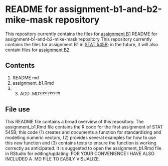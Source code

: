 # README for assignment-b1-and-b2-mike-mask repository
This repository currently contains the files for [assignment B1](https://stat545.stat.ubc.ca/assignments/assignment-b1/) README for assignment-b1-and-b2-mike-mask repository
This repository currently contains the files for assignment B1 in [STAT 545B](https://stat545.stat.ubc.ca/course/); in the future, it will also contain files for [assignment B2](https://stat545.stat.ubc.ca/assignments/assignment-b2/).

## Contents
1. README.md
2. assignment_b1.Rmd
3. 3. ADD .MD?!!?!?!??!?!

## File use
This README file contains a broad overview of this repository. The assignment_b1.Rmd file contains the R code for the first assignment of STAT 545B; this code (1) creates and documents a function for standardizing and modelling numeric vectors, (2) provides several examples for how to use this new function and (3) contains tests to ensure the function is working correctly as anticipated. It is suggested to open the assignment_b1.Rmd file in RStudio for editing/updating. FOR YOUR CONVENIENCE I HAVE ALSO INCLUDED A .MD FILE TO EASILY VISUALIZE. 
